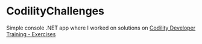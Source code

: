 # CodilityChallenges

Simple console .NET app where I worked on solutions on [Codility Developer Training - Exercises](https://app.codility.com/programmers/trainings/)